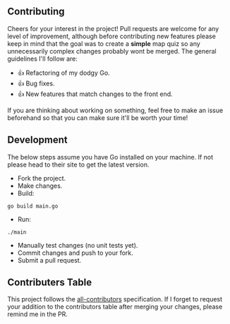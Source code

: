 ## Contributing
Cheers for your interest in the project! Pull requests are welcome for any level of improvement, although before contributing new features please keep in mind that the goal was to create a **simple** map quiz so any unnecessarily complex changes probably wont be merged. The general guidelines I'll follow are:
* :+1: Refactoring of my dodgy Go.
* :+1: Bug fixes.
* :+1: New features that match changes to the front end.

If you are thinking about working on something, feel free to make an issue beforehand so that you can make sure it'll be worth your time!

## Development
The below steps assume you have Go installed on your machine. If not please head to their site to get the latest version.

* Fork the project.
* Make changes.
* Build:
```
go build main.go
```
* Run:
```
./main
```
* Manually test changes (no unit tests yet).
* Commit changes and push to your fork.
* Submit a pull request.

## Contributers Table
This project follows the [all-contributors](https://github.com/all-contributors/all-contributors) specification. If I forget to request your addition to the contributors table after merging your changes, please remind me in the PR.

